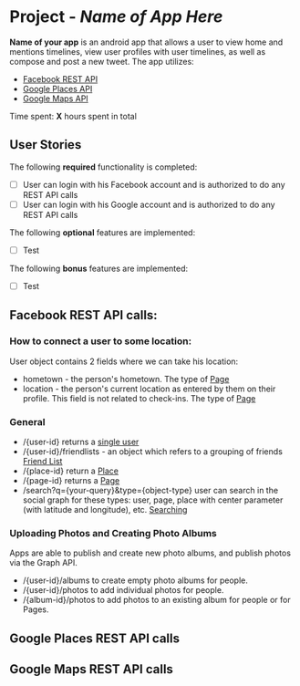 # Project  - *Name of App Here*

**Name of your app** is an android app that allows a user to view home and mentions timelines, view user profiles with user timelines, as well as compose and post a new tweet. 
The app utilizes:
 - [Facebook REST API](https://developers.facebook.com/docs/graph-api)
 - [Google Places API](https://developers.google.com/places/)
 - [Google Maps API](https://developers.google.com/maps)

Time spent: **X** hours spent in total

## User Stories

The following **required** functionality is completed:

* [ ] User can login with his Facebook account and is authorized to do any REST API calls
* [ ] User can login with his Google account and is authorized to do any REST API calls

The following **optional** features are implemented:

* [ ] Test

The following **bonus** features are implemented:

* [ ] Test


## Facebook REST API calls:

### How to connect a user to some location:
User object contains 2 fields where we can take his location:
* hometown - the person's hometown. The type of [Page](https://developers.facebook.com/docs/graph-api/reference/page/)
* location - the person's current location as entered by them on their profile. This field is not related to check-ins. The type of [Page](https://developers.facebook.com/docs/graph-api/reference/page/)

### General
* /{user-id} returns a [single user](https://developers.facebook.com/docs/graph-api/reference/user)
* /{user-id}/friendlists - an object which refers to a grouping of friends [Friend List](https://developers.facebook.com/docs/graph-api/reference/friend-list/)
* /{place-id} return a [Place](https://developers.facebook.com/docs/graph-api/reference/place/)
* /{page-id} returns a [Page](https://developers.facebook.com/docs/graph-api/reference/page/)
* /search?q={your-query}&type={object-type} user can search in the social graph for these types: user, page, place with center parameter (with latitude and longitude), etc. [Searching](https://developers.facebook.com/docs/graph-api/using-graph-api) 

### Uploading Photos and Creating Photo Albums
Apps are able to publish and create new photo albums, and publish photos via the Graph API.
* /{user-id}/albums to create empty photo albums for people.
* /{user-id}/photos to add individual photos for people.
* /{album-id}/photos to add photos to an existing album for people or for Pages.

## Google Places REST API calls


## Google Maps REST API calls




